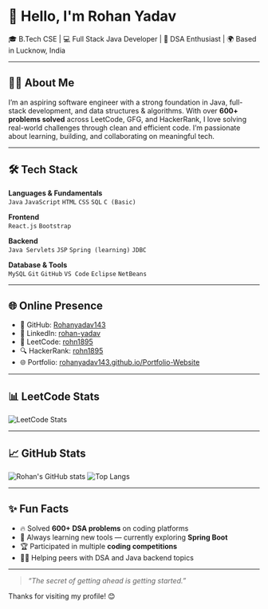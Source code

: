 # 👋 Hello, I'm Rohan Yadav

🎓 B.Tech CSE | 💻 Full Stack Java Developer | 🧠 DSA Enthusiast | 🌍 Based in Lucknow, India

---

## 🧑‍💻 About Me

I’m an aspiring software engineer with a strong foundation in Java, full-stack development, and data structures & algorithms. With over **600+ problems solved** across LeetCode, GFG, and HackerRank, I love solving real-world challenges through clean and efficient code. I’m passionate about learning, building, and collaborating on meaningful tech.

---

## 🛠️ Tech Stack

**Languages & Fundamentals**  
`Java` `JavaScript` `HTML` `CSS` `SQL` `C (Basic)`

**Frontend**  
`React.js` `Bootstrap`

**Backend**  
`Java Servlets` `JSP` `Spring (learning)` `JDBC`

**Database & Tools**  
`MySQL` `Git` `GitHub` `VS Code` `Eclipse` `NetBeans`  

---

## 🌐 Online Presence

- 🔗 GitHub: [Rohanyadav143](https://github.com/Rohanyadav143)
- 💼 LinkedIn: [rohan-yadav](https://www.linkedin.com/in/rohan-yadav-20b064255/)
- 🧠 LeetCode: [rohn1895](https://leetcode.com/u/rohn1895/)
- 🔍 HackerRank: [rohn1895](https://www.hackerrank.com/profile/rohn1895)
- 🌐 Portfolio: [rohanyadav143.github.io/Portfolio-Website](https://rohanyadav143.github.io/Portfolio-Website/)

---

## 📊 LeetCode Stats

![LeetCode Stats](https://leetcard.jacoblin.cool/rohn1895?ext=contest&theme=dark)

---

## 📈 GitHub Stats

![Rohan's GitHub stats](https://github-readme-stats.vercel.app/api?username=Rohanyadav143&show_icons=true&theme=tokyonight)
![Top Langs](https://github-readme-stats.vercel.app/api/top-langs/?username=Rohanyadav143&layout=compact&theme=tokyonight)

---

## ✨ Fun Facts

- 🔥 Solved **600+ DSA problems** on coding platforms  
- 🎯 Always learning new tools — currently exploring **Spring Boot**
- 🏆 Participated in multiple **coding competitions**
- 👨‍🏫 Helping peers with DSA and Java backend topics

---

> _“The secret of getting ahead is getting started.”_

Thanks for visiting my profile! 😊
